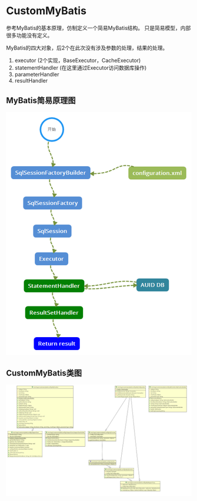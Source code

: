 # CustomMyBatis
参考MyBatis的基本原理，仿制定义一个简易MyBatis结构。
只是简易模型，内部很多功能没有定义。

MyBatis的四大对象，后2个在此次没有涉及参数的处理，结果的处理。
1. executor (2个实现，BaseExecutor，CacheExecutor)
2. statementHandler (在这里通过Executor访问数据库操作)
3. parameterHandler
4. resultHandler

## MyBatis简易原理图
![MyBatis简易原理图](https://github.com/TrimGHU/CustomMyBatis/blob/master/custombatis.png?raw=true)

## CustomMyBatis类图
![CustomMyBatis类图](https://github.com/TrimGHU/CustomMyBatis/blob/master/custombatis.cld.jpg)
